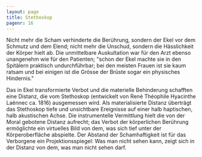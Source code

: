 ```yaml
---
layout: page
title: Stethoskop
pagenr: 16
---
```


Nicht mehr die Scham verhinderte die Berührung, sondern der Ekel vor dem Schmutz und dem Elend; nicht mehr die Unschud, sondern die Hässlichkeit der Körper hielt ab. Die unmittelbare Auskultation war für den Arzt ebenso unangenehm wie für den Patienten; "schon der Ekel machte sie in den Spitälern praktisch undurchführbar; bei den meisten Frauen ist sie kaum ratsam und bei einigen ist die Grösse der Brüste sogar ein physisches Hindernis."

Das in Ekel transformierte Verbot und die materielle Behinderung schafften eine Distanz, die vom Stethoskop (entwickelt von René Théophile Hyacinthe Laënnec ca. 1816) ausgemessen wird. Als materialisierte Distanz überträgt das Stethoskop tiefe und unsichtbare Ereignisse auf einer halb haptischen, halb akustischen Achse. Die instrumentelle Vermittlung hielt die von der Moral gebotene Distanz aufrecht; das Verbot der körperlichen Berührung ermöglichte ein virtuelles Bild von dem, was sich tief unter der Körperoberfläche abspielte. Der Abstand der Schamhaftigkeit ist für das Verborgene ein Projektionsspiegel: Was man nicht sehen kann, zeigt sich in der Distanz von dem, was man nicht sehen darf.
